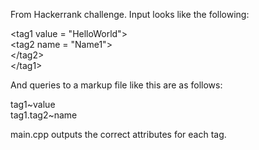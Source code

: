 From Hackerrank challenge. Input looks like the following:

\<tag1 value = "HelloWorld">\
\<tag2 name = "Name1">\
\</tag2>\
\</tag1>

And queries to a markup file like this are as follows:

tag1\~value  
tag1.tag2\~name

main.cpp outputs the correct attributes for each tag.
